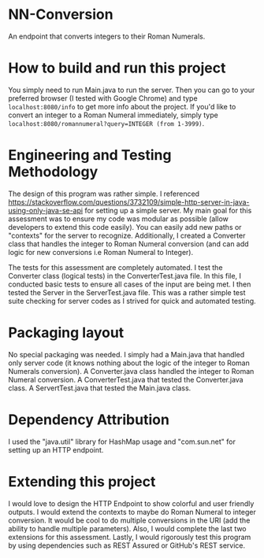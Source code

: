 # NN-Conversion
An endpoint that converts integers to their Roman Numerals.

# How to build and run this project
You simply need to run Main.java to run the server.
Then you can go to your preferred browser (I tested with Google Chrome) and type ```localhost:8080/info``` to get more info
about the project.
If you'd like to convert an integer to a Roman Numeral immediately, simply type ```localhost:8080/romannumeral?query=INTEGER (from 1-3999)```.

# Engineering and Testing Methodology
The design of this program was rather simple. I referenced https://stackoverflow.com/questions/3732109/simple-http-server-in-java-using-only-java-se-api
for setting up a simple server. My main goal for this assessment was to ensure my code was modular as possible (allow developers to extend this code
easily). You can easily add new paths or "contexts" for the server to recognize. Additionally, I created a Converter class that handles the integer
to Roman Numeral conversion (and can add logic for new conversions i.e Roman Numeral to Integer).

The tests for this assessment are completely automated. I test the Converter class (logical tests) in the ConverterTest.java file. In this file, I conducted
basic tests to ensure all cases of the input are being met. I then tested the Server in the ServerTest.java file. This was a rather simple test suite checking for server codes as I strived for quick and automated testing.

# Packaging layout
No special packaging was needed. I simply had a Main.java that handled only server code (it knows nothing about the logic
of the integer to Roman Numerals conversion). A Converter.java class handled the integer to Roman Numeral conversion.
A ConverterTest.java that tested the Converter.java class.
A ServertTest.java that tested the Main.java class.

# Dependency Attribution
I used the "java.util" library for HashMap usage and "com.sun.net" for setting up an HTTP endpoint.

# Extending this project
I would love to design the HTTP Endpoint to show colorful and user friendly outputs. I would extend the contexts to maybe do
Roman Numeral to integer conversion. It would be cool to do multiple conversions in the URI (add the ability to handle
multiple parameters). Also, I would complete the last two extensions for this assessment. Lastly, I would rigorously test this program
by using dependencies such as REST Assured or GitHub's REST service.
